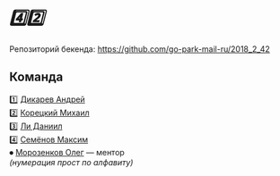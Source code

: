 # _4️⃣2️⃣_

Репозиторий бекенда: https://github.com/go-park-mail-ru/2018_2_42

## Команда
1️⃣ [Дикарев Андрей](https://github.com/DikarevAndrey)
<br>
2️⃣ [Корецкий Михаил](https://github.com/koretskyhub)
<br>
3️⃣ [Ли Даниил](https://github.com/Unanoc)
<br>
4️⃣ [Семёнов Максим](https://github.com/OlegSchwann)
<br>
⏺ [Морозенков Олег](https://github.com/reo7sp) — ментор
<br>
_(нумерация прост по алфавиту)_
